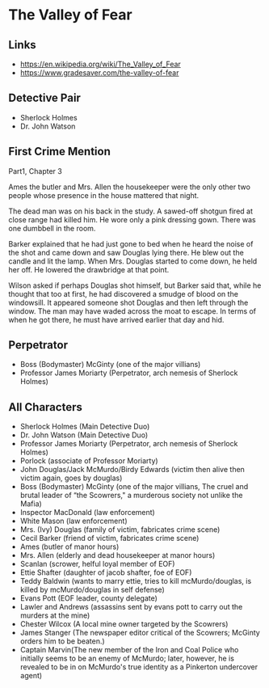# The Valley of Fear

## Links
- https://en.wikipedia.org/wiki/The_Valley_of_Fear
- https://www.gradesaver.com/the-valley-of-fear

## Detective Pair
- Sherlock Holmes
- Dr. John Watson


## First Crime Mention
Part1, Chapter 3

Ames the butler and Mrs. Allen the housekeeper were the only other two people whose presence in the house mattered that night.

The dead man was on his back in the study. A sawed-off shotgun fired at close range had killed him. He wore only a pink dressing gown. There was one dumbbell in the room.

Barker explained that he had just gone to bed when he heard the noise of the shot and came down and saw Douglas lying there. He blew out the candle and lit the lamp. When Mrs. Douglas started to come down, he held her off. He lowered the drawbridge at that point.

Wilson asked if perhaps Douglas shot himself, but Barker said that, while he thought that too at first, he had discovered a smudge of blood on the windowsill. It appeared someone shot Douglas and then left through the window. The man may have waded across the moat to escape. In terms of when he got there, he must have arrived earlier that day and hid.

## Perpetrator
- Boss (Bodymaster) McGinty (one of the major villians)
- Professor James Moriarty (Perpetrator, arch nemesis of Sherlock Holmes)

## All Characters
- Sherlock Holmes (Main Detective Duo)
- Dr. John Watson (Main Detective Duo)
- Professor James Moriarty (Perpetrator, arch nemesis of Sherlock Holmes)
- Porlock (associate of Professor Moriarty)
- John Douglas/Jack McMurdo/Birdy Edwards (victim then alive then victim again, goes by douglas)
- Boss (Bodymaster) McGinty (one of the major villians, The cruel and brutal leader of “the Scowrers," a murderous society not unlike the Mafia)
- Inspector MacDonald (law enforcement)
- White Mason (law enforcement)
- Mrs. (Ivy) Douglas (family of victim, fabricates crime scene)
- Cecil Barker (friend of victim, fabricates crime scene)
- Ames (butler of manor hours)
- Mrs. Allen (elderly and dead housekeeper at manor hours)
- Scanlan (scrower, helful loyal member of EOF)
- Ettie Shafter (daughter of jacob shafter, foe of EOF)
- Teddy Baldwin (wants to marry ettie, tries to kill mcMurdo/douglas, is killed by mcMurdo/douglas in self defense)
- Evans Pott (EOF leader, county delegate)
- Lawler and Andrews (assassins sent by evans pott  to carry out the murders at the mine)
- Chester Wilcox (A local mine owner targeted by the Scowrers)
- James Stanger (The newspaper editor critical of the Scowrers; McGinty orders him to be beaten.)
- Captain Marvin(The new member of the Iron and Coal Police who initially seems to be an enemy of McMurdo; later, however, he is revealed to be in on McMurdo's true identity as a Pinkerton undercover agent)




